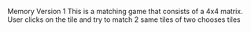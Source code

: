Memory Version 1
This is a  matching game that consists of a 4x4 matrix.
User clicks on the tile and try to match 2 same tiles of two chooses tiles
